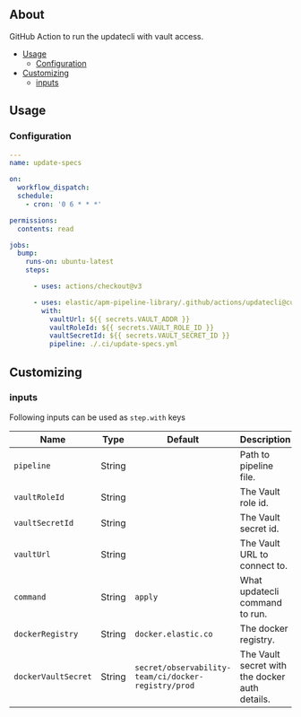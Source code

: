 
## About

GitHub Action to run the updatecli with vault access.

* [Usage](#usage)
  * [Configuration](#configuration)
* [Customizing](#customizing)
  * [inputs](#inputs)

## Usage

### Configuration


```yaml
---
name: update-specs

on:
  workflow_dispatch:
  schedule:
    - cron: '0 6 * * *'

permissions:
  contents: read

jobs:
  bump:
    runs-on: ubuntu-latest
    steps:

      - uses: actions/checkout@v3

      - uses: elastic/apm-pipeline-library/.github/actions/updatecli@current
        with:
          vaultUrl: ${{ secrets.VAULT_ADDR }}
          vaultRoleId: ${{ secrets.VAULT_ROLE_ID }}
          vaultSecretId: ${{ secrets.VAULT_SECRET_ID }}
          pipeline: ./.ci/update-specs.yml

```

## Customizing

### inputs

Following inputs can be used as `step.with` keys

| Name              | Type    | Default                     | Description                        |
|-------------------|---------|-----------------------------|------------------------------------|
| `pipeline`        | String  |                             | Path to pipeline file. |
| `vaultRoleId`     | String  |                             | The Vault role id. |
| `vaultSecretId`   | String  |                             | The Vault secret id. |
| `vaultUrl`        | String  |                             | The Vault URL to connect to. |
| `command`         | String  | `apply`                     | What updatecli command to run. |
| `dockerRegistry`    | String  | `docker.elastic.co`         | The docker registry. |
| `dockerVaultSecret` | String  | `secret/observability-team/ci/docker-registry/prod` | The Vault secret with the docker auth details. |
